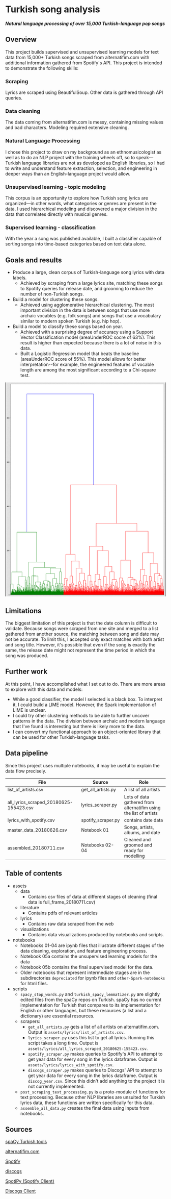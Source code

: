 # Turkish song analysis
***Natural language processing of over 15,000 Turkish-language pop songs***

## Overview
This project builds supervised and unsupervised learning models for text data from 15,000+ Turkish songs scraped from alternatifim.com with additional information gathered from Spotify's API. This project is intended to demonstrate the following skills:
### Scraping
Lyrics are scraped using BeautifulSoup. Other data is gathered through API queries.
### Data cleaning
The data coming from alternatifim.com is messy, containing missing values and bad characters. Modeling required extensive cleaning.
### Natural Language Processing
I chose this project to draw on my background as an ethnomusicologist as well as to do an NLP project with the training wheels off, so to speak&mdash;Turkish language libraries are not as developed as English libraries, so I had to write and understand feature extraction, selection, and engineering in deeper ways than an English-language project would allow.
### Unsupervised learning - topic modeling
This corpus is an opportunity to explore how Turkish song lyrics are organized&mdash;in other words, what categories or genres are present in the data. I used hierarchical modeling and discovered a major division in the data that correlates directly with musical genres.
### Supervised learning - classification
With the year a song was published available, I built a classifier capable of sorting songs into time-based categories based on text data alone.

## Goals and results
- Produce a large, clean corpus of Turkish-language song lyrics with data labels.
  - Achieved by scraping from a large lyrics site, matching these songs to Spotify queries for release date, and grooming to reduce the number of non-Turkish songs.
- Build a model for clustering these songs.
  - Achieved using agglomerative hierarchical clustering. The most important division in the data is between songs that use more archaic vocables (e.g. folk songs) and songs that use a vocabulary similar to modern spoken Turkish (e.g. hip hop).
- Build a model to classify these songs based on year.
  - Achieved with  a surprising degree of accuracy using a Support Vector Classification model (areaUnderROC socre of 63%). This result is higher than expected because there is a lot of noise in this data.
  - Built a Logistic Regression model that beats the baseline (areaUnderROC score of 55%). This model allows for better interpretation--for example, the engineered features of vocable length are among the most significant according to a Chi-square test.

![alt text](https://github.com/jonwithers/turkish-song-nlp/blob/master/assets/visualizations/ward_cluster.png "Logo Title Text 1")


## Limitations
The biggest limitation of this project is that the date column is difficult to validate. Because songs were scraped from one site and merged to a list gathered from another source, the matching between song and date may not be accurate. To limit this, I accepted only exact matches with both artist and song title. However, it's possible that even if the song is exactly the same, the release date might not represent the time period in which the song was produced.  

## Further work
At this point, I have accomplished what I set out to do. There are more areas to explore with this data and models:
- While a good classifier, the model I selected is a black box. To interpret it, I could build a LIME model. However, the Spark implementation of LIME is unclear.
- I could try other clustering methods to be able to further uncover patterns in the data. The division between archaic and modern language that I've found is interesting but there is likely more to the data.
- I can convert my functional approach to an object-oriented library that can be used for other Turkish-language tasks.

## Data pipeline
Since this project uses multiple notebooks, it may be useful to explain the data flow precisely.

| File | Source | Role |
|------|--------|------|
|list_of_artists.csv   |get_all_artists.py   |A list of all artists    |
|all_lyrics_scraped_20180625-155423.csv  | lyrics_scraper.py  | Lots of data gathered from alternatifim using the list of artists   |
|lyrics_with_spotify.csv   |spotify_scraper.py   |contains date data   |
|master_data_20180626.csv   |Notebook 01   |Songs, artists, albums, and date   |
|assembled_20180711.csv   | Notebooks 02-04   |Cleaned and groomed and ready for modelling  |

## Table of contents
- assets
  - data
    - Contains csv files of data at different stages of cleaning (final data is full_frame_20180711.csv)
  - literature
    - Contains pdfs of relevant articles
  - lyrics
    - Contains raw data scraped from the web
  - visualizations
    - Contains data visualizations produced by notebooks and scripts.
- notebooks
  - Notebooks 01-04 are ipynb files that illustrate different stages of the data cleaning, exploration, and feature engineering process.
  - Notebook 05a contains the unsupervised learning models for the data
  - Notebook 05b contains the final supervised model for the data.
  - Older notebooks that represent intermediate stages are in the subdirectories `depreciated` for ipynb files and `other-Spark-notebooks` for html files.
- scripts
  - `spacy_stop_words.py` and `turkish_spacy_lemmatizer.py` are slightly edited files from the spaCy repos on Turkish. spaCy has no current implementation for Turkish that compares to its implementation for English or other languages, but these resources (a list and a dictionary) are essential resources.
  - scrapers:
    - `get_all_artists.py` gets a list of all artists on alternatifim.com. Output is `assets/lyrics/list_of_artists.csv`.
    - `lyrics_scraper.py` uses this list to get all lyrics. Running this script takes a long time. Output is `assets/lyrics/all_lyrics_scraped_20180625-155423.csv`.
    - `spotify_scraper.py` makes queries to Spotify's API to attempt to get year data for every song in the lyrics dataframe. Output is `assets/lyrics/lyrics_with_spotify.csv`.
    - `discogs_scraper.py` makes queries to Discogs' API to attempt to get year data for every song in the lyrics dataframe. Output is `discog_year.csv`. Since this didn't add anything to the project it is not currently implemented.
  - `post_scraping_text_processing.py` is a proto-module of functions for text processing. Because other NLP libraries are unsuited for Turkish lyrics data, these functions are written specifically for this data.
  - `assemble_all_data.py` creates the final data using inputs from notebooks.

## Sources  
[spaCy Turkish tools](https://github.com/explosion/spaCy/tree/master/spacy/lang/tr)

[alternatifim.com](https://sarki.alternatifim.com/)

[Spotify](https://developer.spotify.com/documentation/web-api/)

[discogs](https://www.discogs.com/developers/)

[SpotiPy (Spotify Client)](https://github.com/plamere/spotipy)

[Discogs Client](https://github.com/discogs/discogs_client)
